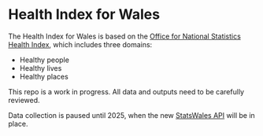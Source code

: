 # Health Index for Wales

The Health Index for Wales is based on the [Office for National Statistics Health Index](https://www.ons.gov.uk/peoplepopulationandcommunity/healthandsocialcare/healthandwellbeing/articles/developingthehealthindexforengland/2015to2018), which includes three domains:

- Healthy people
- Healthy lives
- Healthy places

This repo is a work in progress. All data and outputs need to be carefully reviewed. 

Data collection is paused until 2025, when the new [StatsWales API](https://digitalanddata.blog.gov.wales/2024/10/02/latest-update-for-statswales-odata-users/) will be in place. 
